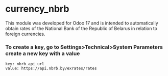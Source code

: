 
# currency_nbrb
This module was developed for Odoo 17 and is intended to automatically obtain rates of the National Bank of the Republic of Belarus in relation to foreign currencies.
### To create a key, go to Settings>Technical>System Parameters create a new key with a value
```
key: nbrb_api_url
value: https://api.nbrb.by/exrates/rates
```



